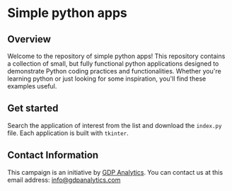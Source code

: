 # Simple python apps

## Overview
Welcome to the repository of simple python apps! This repository contains a collection of small, but fully functional python applications designed to demonstrate Python coding practices and functionalities. Whether you're learning python or just looking for some inspiration, you'll find these examples useful.

## Get started
Search the application of interest from the list and download the `index.py` file. 
Each application is built with `tkinter`.

## Contact Information
This campaign is an initiative by [GDP Analytics](https://www.gdpanalytics.com/). You can contact us at this email address: [info@gdpanalytics.com](mailto:info@gdpanalytics.com?subject=Contact%20information)